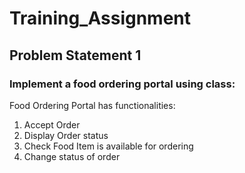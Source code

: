 # Training_Assignment

## Problem Statement 1
### Implement a food ordering portal using class: ###
Food Ordering Portal has functionalities:
1. Accept Order
2. Display Order status
3. Check Food Item is available for ordering
4. Change status of order
